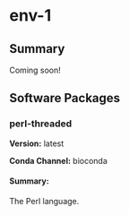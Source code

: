 # env-1
## Summary

Coming soon!

## Software Packages

### perl-threaded
**Version:** latest

**Conda Channel:** bioconda

#### Summary:
The Perl language.



